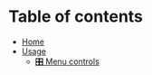 # Table of contents

* [Home](README.md)
* [Usage](usage/README.md)
  * [🎛 Menu controls](usage/menu-controls.md)
